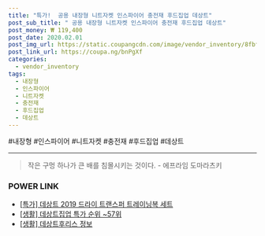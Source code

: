 ```yaml
--- 
title: "특가!  공용 내장형 니트자켓 인스파이어 충전재 후드집업 데상트" 
post_sub_title: " 공용 내장형 니트자켓 인스파이어 충전재 후드집업 데상트" 
post_money: ₩ 119,400 
post_date: 2020.02.01 
post_img_url: https://static.coupangcdn.com/image/vendor_inventory/8fbf/a37e94af55d5ea421003bf252f5aefc6a92be0f0aeb9f4779f76bf241c13.jpg 
post_link_url: https://coupa.ng/bnPgXf 
categories: 
  - vendor_inventory 
tags: 
  - 내장형 
  - 인스파이어 
  - 니트자켓 
  - 충전재 
  - 후드집업 
  - 데상트 
--- 
```

  #내장형 #인스파이어 #니트자켓 #충전재 #후드집업 #데상트 
<hr> 

> 작은 구멍 하나가 큰 배를 침몰시키는 것이다. - 에프라임 도마라츠키 


### POWER LINK

* <a href="https://blog.naver.com/santokki14/221792023161" target="_blank">[특가] 데상트 2019 드라이 트랜스퍼 트레이닝복 세트</a>
* <a href="https://blog.naver.com/sakai111/221792137419" target="_blank"> [생활] 데상트집업 특가 순위 ~57위</a>
* <a href="https://blog.naver.com/fasyy4321/221766254874" target="_blank"> [생활] 데상트후리스 정보 </a>
